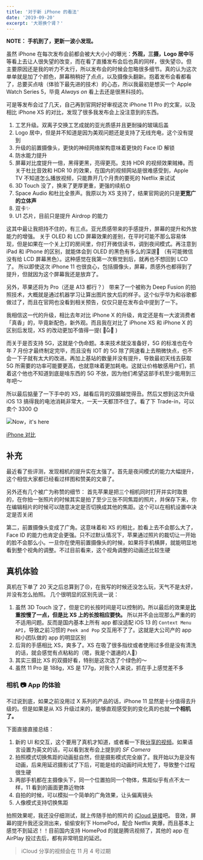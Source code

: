 ```yaml
---
title: '对于新 iPhone 的看法'
date: '2019-09-20'
excerpt: '大哥换个肾？'
---
```


**NOTE： 手机到了，更新一波小发现。**

虽然 iPhone 在每次发布会前都会被大大小小的曝光：**外观，三摄，Logo 居中**等等看上去让人很失望的改变，而在看了直播发布会后也真的同样，很失望😣。但主要原因还是我的听力不太行，所以发布会的时候会忽略很多细节。真的认为这次单单就是加了个颜色，屏幕稍稍好了点点，以及摄像头翻新。抱着发布会看都看了，总要买点啥（体验下最先进的技术）的心态，所以我最初是想买一个 Apple Watch Series 5，毕竟 *Always on* 看上去还是很黑科技的。

可是等发布会过了几天，自己再到官网好好审视这次 iPhone 11 Pro 的文案，以及相比 iPhone XS 的对比，发现了很多我发布会上没注意到的东西。

1. 工艺升级。双离子交换工艺成就的亚光质感并且更耐操的玻璃后盖
2. Logo 居中，但是并不知道是因为美观问题还是支持了无线充电，这个没有提到
3. 升级的前置摄像头，更快的神经网络架构意味着更快的 Face ID 解锁
4. 防水能力提升
5. 屏幕对比度提升一倍，黑得更黑，亮得更亮。支持 HDR 的视频效果贼棒。而关于杜比音效和 HDR 10 的效果，在国内的视频网站是很难感受到，Apple TV 不知道怎么播放视频，只能靠开几个月贵的要死的 Netflix 来试试
6. 3D Touch 没了，换来了更厚更重，更强的续航🌞
7. Space Audio 和杜比全景声。我原以为 XS 支持了，结果官网说的只是**更宽广的立体声**
8. 双卡✨
9. U1 芯片，目前只是提升 Airdrop 的能力

这其中最让我把持不住的，有三点。亚光质感带来的手感提升，屏幕的提升和外放能力的增强。
关于 OLED 和 LCD 屏幕效果的差别，在平时可能不那么容易体现，但是如果在一个关上灯的房间里，你打开微信读书，调到夜间模式。再注意到 iPad 和 iPhone 的区别，就能体会到 OLED 的黑色有多么的深邃🌚 （有可能微信没有给 LCD 屏幕黑色）。这种感觉在我第一次察觉到后，就再也不想回到 LCD 了。
所以即使这次 iPhone 11 也很良心，包括摄像头，屏幕，质感外也都得到了提升，但就因为这个屏幕我还是放弃了。

另外，苹果还将为 Pro（还是 A13 都行？） 带来了一个被称为 Deep Fusion 的拍照技术，大概就是通过机器学习让算出图片放大后的样子。这个似乎华为和谷歌都做过了，而且在官网也没看到相关预告，仅仅只是在发布会中提到了一下。

我相信这一代的升级，相比去年对比 iPhone X 的升级，肯定还是有一大波消费者「真香」的，毕竟新配色，新外观。而且我在对比了 iPhone XS 和 iPhone X 的区别后发现，XS 的改动更加不值得一提( ･᷄ὢ･᷅ )

而关于是否支持 5G，这就是个伪命题。本来技术就没准备好，5G 的标准也在今年 7 月份才最终制定完毕，而且没有 IOT 的 5G 除了网速看上去稍微快点，也不会一下子就有太大的改进。再加上基站的数量并没有提升，导致最初天线去获取 5G 所需要的功率可能要更高，也就意味着更加耗电。这就让价格敏感用户们，抓着这个他也不知道到底是啥东西的 5G 不放，因为他们希望这部手机至少能用到三年吧～

所以最后掂量了一下手中的 XS，越看后背的双摄越觉得丑。然后又想到这次升级 iOS 13 搞得我的电池消耗非常大，一天一天都顶不住了。看了下 Trade-in，可以卖个 3300 🌞

![Now，it's here](./yeah.jpg)

[iPhone 对比](https://www.apple.com/cn/iphone/compare/ "iPhone 对比")

## 补充

最近看了些评测，发现相机的提升实在太强了。首先是夜间模式的能力大幅提升，这个相信大家都已经看过样图和赞美的文章了。

另外还有几个被广为称赞的细节：
首先苹果是把三个相机同时打开并实时取景的，在你拍一张照片的时候其实是拍了至少三张不同焦距的照片，并保存下来，你在编辑相片的时候可以随意决定是否切换成其他的焦距。这个可以在相机设置中决定是否关闭

第二，前置摄像头变成了广角。这意味着和 XS 的相比，脸看上去不会那么大了，Face ID 的能力也肯定会更强。只不过默认情况下，苹果通过照片的裁切让一开始的脸不会那么小。一旦你在使用前置摄像头的时候，如果将手机横屏，就能明显地看到整个视角的调整。不过目前看来，这个视角调整的动画还比较生硬

## 真机体验

真机在下单了 20 天之后总算到了😣，在我写的时候还没怎么玩，天气不是太好，并没有怎么拍照。
几个很明显的区别先说一说：

1. 虽然 3D Touch 没了，但是它的长按时间是可以控制的。所以最后的效果是**比重按慢了一点，但是比 XS 上的长按相应要快。** 所以并不会出现那么严重的的不适用问题。反而是国内基本上所有 app 都没适配 iOS 13 的 `Context Menu API`，导致之前习惯的 `Peek and Pop` 交互用不了了。这就是大公司产的 app 和小团队做的 app 的明显区别
2. 后背的手感相比 XS，爽多了。XS 在吸了很多指纹或者使用过多但是没有清洗的话，就会感觉有点粘粘的（嗯，我是个邋遢的人🌚）
3. 其实三摄比 XS 的双摄好看，特别是这次选了个绿色的～
4. 虽然 11 Pro 是 188g，XS 是 177g，对我个人来说，抓在手上感觉差不多


### 相机 📷 App 的体验

不过说到底，如果之前没用过 X 系列的产品的话，iPhone 11 显然是十分值得去升级的。但是如果是从 XS 升级过来的，能够直观感受到的变化真的也就**一个相机了。**

下面直接直接总结：

1. 新的 UI 和交互，这个要用了真机才知道，或者看一下我[分享的视频](https://share.icloud.com/photos/0o4g_GYxnKlPleNHr5i3-mY1Q)。如果语言设置为英文的话，可以看到发布会上提到的 *SF Camera*
2. 拍照模式切换焦距的动画挺自然，但是摄影模式完全崩了。我开始以为是没有动画，后来用延迟摄影试了下后，可能是给的动画时间太短了，导致整个过程很生硬
3. 两部手机都在主摄像头下，同一个位置拍同一个物体，焦距似乎有点不太一样，11 看到的画面更靠近物体
4. 自拍的时候，可以模拟一个简单的广角效果，让头偏离镜头
5. 人像模式支持切换焦距

拍照效果呢，我还没仔细测试，就上传随手拍的照片的 [iCloud 链接](https://share.icloud.com/photos/0Ne6a8QG8sGlDD3lyPD09Wn6Q#Wuhua_Xiaokang_Residential_District)吧。
音效，屏幕的提升我还没测出来，偷偷安利下 HomePod，配合 Netflix 爽爆，而且基本上感觉不到延迟！！目前国内支持 HomePod 的就是腾讯视频了，其他的 app 在 AirPlay 投过去后，都有非常明显的延迟。

> iCloud 分享的视频会在 11 月 4 号过期
